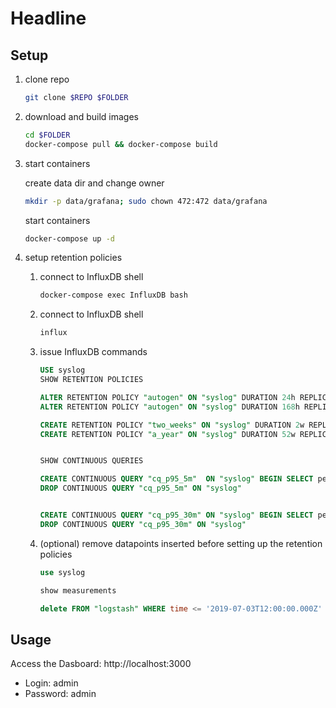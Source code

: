 # Headline

## Setup

1. clone repo

    ```bash
    git clone $REPO $FOLDER
    ```

2. download and build images

    ```bash
    cd $FOLDER
    docker-compose pull && docker-compose build
    ```

3. start containers

    create data dir and change owner

    ```bash
    mkdir -p data/grafana; sudo chown 472:472 data/grafana
    ```

    start containers

    ```bash
    docker-compose up -d
    ```

4. setup retention policies

    1. connect to InfluxDB shell

        ```bash
        docker-compose exec InfluxDB bash
        ```

    2. connect to InfluxDB shell

        ```bash
        influx
        ```

    3. issue InfluxDB commands

        ```sql
        USE syslog
        SHOW RETENTION POLICIES

        ALTER RETENTION POLICY "autogen" ON "syslog" DURATION 24h REPLICATION 1 DEFAULT
        ALTER RETENTION POLICY "autogen" ON "syslog" DURATION 168h REPLICATION 1 SHARD DURATION 24h DEFAULT

        CREATE RETENTION POLICY "two_weeks" ON "syslog" DURATION 2w REPLICATION 1
        CREATE RETENTION POLICY "a_year" ON "syslog" DURATION 52w REPLICATION 1


        SHOW CONTINUOUS QUERIES

        CREATE CONTINUOUS QUERY "cq_p95_5m"  ON "syslog" BEGIN SELECT percentile("duration", 95) AS "duration" INTO "two_weeks"."logstash" FROM "logstash" GROUP BY time(5m),  "engine" END
        DROP CONTINUOUS QUERY "cq_p95_5m" ON "syslog"


        CREATE CONTINUOUS QUERY "cq_p95_30m" ON "syslog" BEGIN SELECT percentile("duration", 95) AS "duration" INTO "a_year"."logstash" FROM "syslog"."two_weeks"."logstash" GROUP BY time(30m), "engine" END
        DROP CONTINUOUS QUERY "cq_p95_30m" ON "syslog"

        ```

    4. (optional)
    remove datapoints inserted before setting up the retention policies

        ```sql
        use syslog

        show measurements

        delete FROM "logstash" WHERE time <= '2019-07-03T12:00:00.000Z'

        ```

## Usage

Access the Dasboard: http://localhost:3000

* Login: admin
* Password: admin
